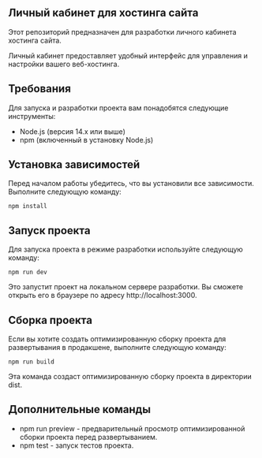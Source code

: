 ## Личный кабинет для хостинга сайта
Этот репозиторий предназначен для разработки личного кабинета хостинга сайта.

Личный кабинет предоставляет удобный интерфейс для управления и настройки вашего веб-хостинга.

## Требования
Для запуска и разработки проекта вам понадобятся следующие инструменты:

- Node.js (версия 14.x или выше)
- npm (включенный в установку Node.js)
## Установка зависимостей
Перед началом работы убедитесь, что вы установили все зависимости. Выполните следующую команду:
``` shell
npm install
```
## Запуск проекта
Для запуска проекта в режиме разработки используйте следующую команду:

```shell
npm run dev
```
Это запустит проект на локальном сервере разработки. Вы сможете открыть его в браузере по адресу http://localhost:3000.

## Сборка проекта
Если вы хотите создать оптимизированную сборку проекта для развертывания в продакшене, выполните следующую команду:

```shell
npm run build
```
Эта команда создаст оптимизированную сборку проекта в директории dist.

## Дополнительные команды
- npm run preview - предварительный просмотр оптимизированной сборки проекта перед развертыванием.
- npm test - запуск тестов проекта.
